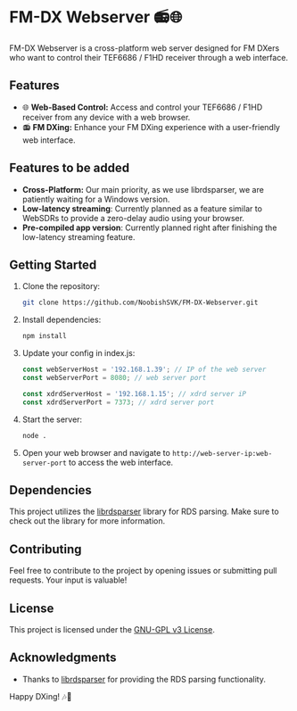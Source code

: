 # FM-DX Webserver 📻🌐

FM-DX Webserver is a cross-platform web server designed for FM DXers who want to control their TEF6686 / F1HD receiver through a web interface.

## Features

- 🌐 **Web-Based Control:** Access and control your TEF6686 / F1HD receiver from any device with a web browser.
- 📻 **FM DXing:** Enhance your FM DXing experience with a user-friendly web interface.

##  Features to be added
- **Cross-Platform:** Our main priority, as we use librdsparser, we are patiently waiting for a Windows version.
- **Low-latency streaming**: Currently planned as a feature similar to WebSDRs to provide a zero-delay audio using your browser.
- **Pre-compiled app version**: Currently planned right after finishing the low-latency streaming feature. 

## Getting Started

1. Clone the repository:

    ```bash
    git clone https://github.com/NoobishSVK/FM-DX-Webserver.git
    ```

2. Install dependencies:

    ```bash
    npm install
    ```

    
3. Update your config in index.js:

    ```js
    const webServerHost = '192.168.1.39'; // IP of the web server
    const webServerPort = 8080; // web server port

    const xdrdServerHost = '192.168.1.15'; // xdrd server iP
    const xdrdServerPort = 7373; // xdrd server port

    ```


4. Start the server:

    ```bash
    node .
    ```

4. Open your web browser and navigate to `http://web-server-ip:web-server-port` to access the web interface.

## Dependencies

This project utilizes the [librdsparser](https://github.com/kkonradpl/librdsparser) library for RDS parsing. Make sure to check out the library for more information.

## Contributing

Feel free to contribute to the project by opening issues or submitting pull requests. Your input is valuable!

## License

This project is licensed under the [GNU-GPL v3 License](LICENSE.md).

## Acknowledgments

- Thanks to [librdsparser](https://github.com/kkonradpl/librdsparser) for providing the RDS parsing functionality.

Happy DXing! 🎶📡
